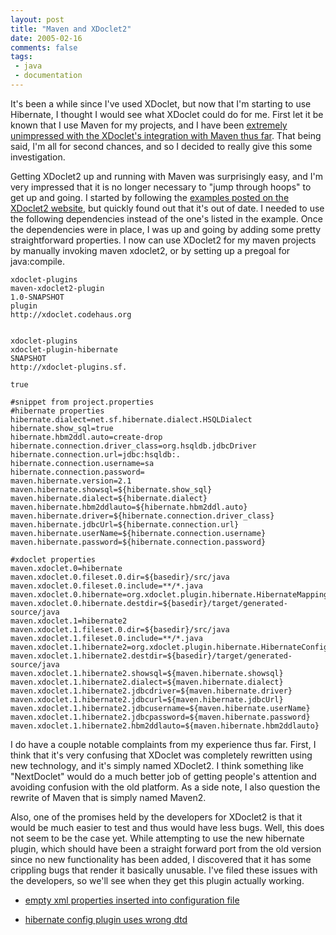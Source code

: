 ```yaml
---
layout: post
title: "Maven and XDoclet2"
date: 2005-02-16
comments: false
tags:
 - java
 - documentation
---
```


It's been a while since I've used XDoclet, but now that I'm starting to use Hibernate, I thought I would see what XDoclet could do for me. First let it be known that I use Maven for my projects, and I have been [extremely unimpressed with the XDoclet's integration with Maven thus far](http://wiki.codehaus.org/maven/CreatingEjbApplications). That being said, I'm all for second chances, and so I decided to really give this some investigation.


Getting XDoclet2 up and running with Maven was surprisingly easy, and I'm very impressed that it is no longer necessary to "jump through hoops" to get up and going. I started by following the [examples posted on the XDoclet2 website](http://xdoclet.codehaus.org/maven-plugin/example-hibernate.html), but quickly found out that it's out of date. I needed to use the following dependencies instead of the one's listed in the example. Once the dependencies were in place, I was up and going by adding some pretty straightforward properties. I now can use XDoclet2 for my maven projects by manually invoking maven xdoclet2, or by setting up a pregoal for java:compile.


```
xdoclet-plugins
maven-xdoclet2-plugin
1.0-SNAPSHOT
plugin
http://xdoclet.codehaus.org


xdoclet-plugins
xdoclet-plugin-hibernate
SNAPSHOT
http://xdoclet-plugins.sf.

true
```


```
#snippet from project.properties
#hibernate properties
hibernate.dialect=net.sf.hibernate.dialect.HSQLDialect
hibernate.show_sql=true
hibernate.hbm2ddl.auto=create-drop
hibernate.connection.driver_class=org.hsqldb.jdbcDriver
hibernate.connection.url=jdbc:hsqldb:.
hibernate.connection.username=sa
hibernate.connection.password=
maven.hibernate.version=2.1
maven.hibernate.showsql=${hibernate.show_sql}
maven.hibernate.dialect=${hibernate.dialect}
maven.hibernate.hbm2ddlauto=${hibernate.hbm2ddl.auto}
maven.hibernate.driver=${hibernate.connection.driver_class}
maven.hibernate.jdbcUrl=${hibernate.connection.url}
maven.hibernate.userName=${hibernate.connection.username}
maven.hibernate.password=${hibernate.connection.password}

#xdoclet properties
maven.xdoclet.0=hibernate
maven.xdoclet.0.fileset.0.dir=${basedir}/src/java
maven.xdoclet.0.fileset.0.include=**/*.java
maven.xdoclet.0.hibernate=org.xdoclet.plugin.hibernate.HibernateMappingPlugin
maven.xdoclet.0.hibernate.destdir=${basedir}/target/generated-source/java
maven.xdoclet.1=hibernate2
maven.xdoclet.1.fileset.0.dir=${basedir}/src/java
maven.xdoclet.1.fileset.0.include=**/*.java
maven.xdoclet.1.hibernate2=org.xdoclet.plugin.hibernate.HibernateConfigPlugin
maven.xdoclet.1.hibernate2.destdir=${basedir}/target/generated-source/java
maven.xdoclet.1.hibernate2.showsql=${maven.hibernate.showsql}
maven.xdoclet.1.hibernate2.dialect=${maven.hibernate.dialect}
maven.xdoclet.1.hibernate2.jdbcdriver=${maven.hibernate.driver}
maven.xdoclet.1.hibernate2.jdbcurl=${maven.hibernate.jdbcUrl}
maven.xdoclet.1.hibernate2.jdbcusername=${maven.hibernate.userName}
maven.xdoclet.1.hibernate2.jdbcpassword=${maven.hibernate.password}
maven.xdoclet.1.hibernate2.hbm2ddlauto=${maven.hibernate.hbm2ddlauto}
```


I do have a couple notable complaints from my experience thus far. First, I think that it's very confusing that XDoclet was completely rewritten using new technology, and it's simply named XDoclet2. I think something like "NextDoclet" would do a much better job of getting people's attention and avoiding confusion with the old platform. As a side note, I also question the rewrite of Maven that is simply named Maven2.


Also, one of the promises held by the developers for XDoclet2 is that it would be much easier to test and thus would have less bugs. Well, this does not seem to be the case yet. While attempting to use the new hibernate plugin, which should have been a straight forward port from the old version since no new functionality has been added, I discovered that it has some crippling bugs that render it basically unusable. I've filed these issues with the developers, so we'll see when they get this plugin actually working.



  - [empty xml properties inserted into configuration file](http://jira.codehaus.org/browse/XDP-43)


  - [hibernate config plugin uses wrong dtd](http://jira.codehaus.org/browse/XDP-42)


